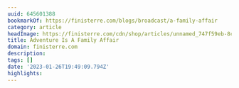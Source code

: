 ```yaml
---
uuid: 645601388
bookmarkOf: https://finisterre.com/blogs/broadcast/a-family-affair
category: article
headImage: https://finisterre.com/cdn/shop/articles/unnamed_747f59eb-8cc7-48fa-9894-21709a4809af.jpg?v=1667386355
title: Adventure Is A Family Affair
domain: finisterre.com
description:
tags: []
date: '2023-01-26T19:49:09.794Z'
highlights:
---
```



